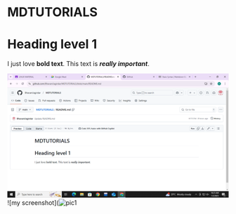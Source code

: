# MDTUTORIALS
# Heading level 1
I just love **bold text**.
This text is ***really important***.

![Screen Shot](pic1.png)
![my screenshot](![pic1](https://github.com/user-attachments/assets/262d9178-faa8-453b-bb91-5ea7c59c6795)

